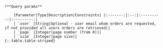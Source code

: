     ***Query params**

        |Parameter|Type|Description|Constraints| |:-------:|:--:|:---------:|:---------:|
        | `user` |String|Optional - user email whom orders are requested, if not provided all users orders are retrieved||
        | `page` |Integer|page number (from 0)||
        | `size` |Integer|page size||
    {:.table.table-striped}
